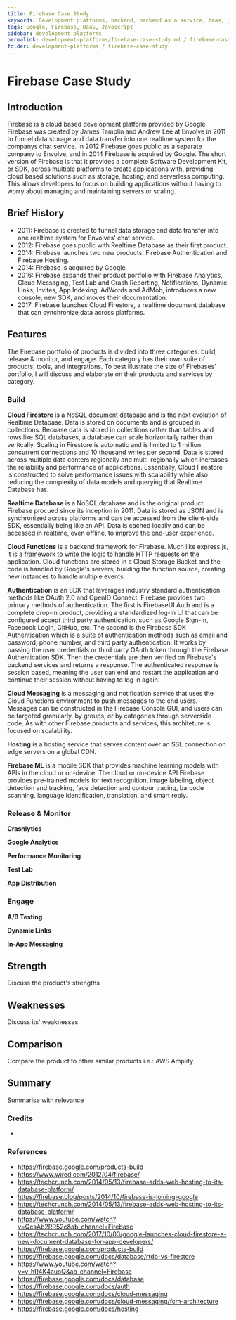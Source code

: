 ```yaml
---
title: Firebase Case Study
keywords: Development platforms, backend, backend as a service, baas, javascript
tags: Google, Firebase, BaaS, Javascript
sidebar: development platforms
permalink: development-platforms/firebase-case-study.md / firebase-case-study/firebase-case-study.md
folder: development-platforms / firebase-case-study
---
```


# Firebase Case Study

## Introduction

Firebase is a cloud based development platform provided by Google. Firebase was created by James Tamplin and Andrew Lee at Envolve in 2011 to funnel data storage and data transfer into one realtime system for the companys chat service. In 2012 Firebase goes public as a separate company to Envolve, and in 2014 Firebase is acquired by Google. The short version of Firebase is that it provides a complete Software Development Kit, or SDK, across multible platforms to create applications with, providing cloud based solutions such as storage, hosting, and serverless computing. This allows developers to focus on building applications without having to worry about managing and maintaining servers or scaling.

## Brief History

- 2011: Firebase is created to funnel data storage and data transfer into one realtime system for Envolves' chat service.
- 2012: Firebase goes public with Realtime Database as their first product.
- 2014: Firebase launches two new products: Firebase Authentication and Firebase Hosting.
- 2014: Firebase is acquired by Google.
- 2016: Firebase expands their product portfolio with Firebase Analytics, Cloud Messaging, Test Lab and Crash Reporting, Notifications, Dynamic Links, Invites, App Indexing, AdWords and AdMob, introduces a new console, new SDK, and moves their documentation.
- 2017: Firebase launches Cloud Firestore, a realtime document database that can synchronize data across platforms.

## Features

The Firebase portfolio of products is divided into three categories: build, release & monitor, and engage. Each category has their own suite of products, tools, and integrations. To best illustrate the size of Firebases' portfolio, I will discuss and elaborate on their products and services by category.

### Build

**Cloud Firestore** is a NoSQL document database and is the next evolution of Realtime Database. Data is stored on documents and is grouped in collections. Becuase data is stored in collections rather than tables and rows like SQL databases, a database can scale horizontally rather than veritcally. Scaling in Firestore is automatic and is limited to 1 million concurrent connections and 10 thousand writes per second. Data is stored across multiple data centers regionally and multi-regionally which increases the reliability and performance of applications. Essentially, Cloud Firestore is constructed to solve performance issues with scalability while also reducing the complexity of data models and querying that Realtime Database has.

**Realtime Database** is a NoSQL database and is the original product Firebase procued since its inception in 2011. Data is stored as JSON and is synchronized across platforms and can be accessed from the client-side SDK, essentially being like an API. Data is cached locally and can be accessed in realtime, even offline, to improve the end-user experience.

**Cloud Functions** is a backend framework for Firebase. Much like express.js, it is a framework to write the logic to handle HTTP requests on the application. Cloud functions are stored in a Cloud Storage Bucket and the code is handled by Google's servers, building the function source, creating new instances to handle multiple events.

**Authentication** is an SDK that leverages industry standard authentication methods like OAuth 2.0 and OpenID Connect. Firebase provides two primary methods of authentication. The first is FirebaseUI Auth and is a complete drop-in product, providing a standardized log-in UI that can be configured accept third party authentication, such as Google Sign-In, Facebook Login, GitHub, etc. The second is the Firebase SDK Authentication which is a suite of authentication methods such as email and password, phone number, and third party authentication. It works by passing the user credentials or third party OAuth token through the Firebase Authentication SDK. Then the credentials are then verified on Firebase's backend services and returns a response. The authenticated response is session based, meaning the user can end and restart the application and continue their session without having to log in again.

**Cloud Messaging** is a messaging and notification service that uses the Cloud Functions environment to push messages to the end users. Messages can be constructed in the Firebase Console GUI, and users can be targeted granularly, by groups, or by categories through serverside code. As with other Firebase products and services, this architeture is focused on scalability.

**Hosting** is a hosting service that serves content over an SSL connection on edge servers on a global CDN. 

**Firebase ML** is a mobile SDK that provides machine learning models with APIs in the cloud or on-device. The cloud or on-device API Firebase provides pre-trained models for text recognition, image labeling, object detection and tracking, face detection and contour tracing, barcode scanning, language identification, translation, and smart reply. 

### Release & Monitor

**Crashlytics**

**Google Analytics**

**Performance Monitoring**

**Test Lab**

**App Distribution**

### Engage

**A/B Testing**

**Dynamic Links**

**In-App Messaging**

## Strength

Discuss the product's strengths

## Weaknesses

Discuss its' weaknesses

## Comparison

Compare the product to other similar products i.e.: AWS Amplify

## Summary

Summarise with relevance

### Credits

-

### References

- https://firebase.google.com/products-build
- https://www.wired.com/2012/04/firebase/
- https://techcrunch.com/2014/05/13/firebase-adds-web-hosting-to-its-database-platform/
- https://firebase.blog/posts/2014/10/firebase-is-joining-google
- https://techcrunch.com/2014/05/13/firebase-adds-web-hosting-to-its-database-platform/
- https://www.youtube.com/watch?v=QcsAb2RR52c&ab_channel=Firebase
- https://techcrunch.com/2017/10/03/google-launches-cloud-firestore-a-new-document-database-for-app-developers/
- https://firebase.google.com/products-build
- https://firebase.google.com/docs/database/rtdb-vs-firestore
- https://www.youtube.com/watch?v=v_hR4K4auoQ&ab_channel=Firebase
- https://firebase.google.com/docs/database
- https://firebase.google.com/docs/auth
- https://firebase.google.com/docs/cloud-messaging
- https://firebase.google.com/docs/cloud-messaging/fcm-architecture
- https://firebase.google.com/docs/hosting
